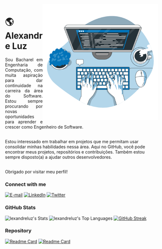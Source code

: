 <img align="right" alt="Developer vector created by storyset - www.freepik.com" height="380" src="https://raw.githubusercontent.com/lexandreluz/lexandreluz/3bf9af0d0177b5ea44ada0832f6231903fef5b83/code-typing-animate.svg">

<h1>
    <span> 🌎 Alexandre Luz</span>
</h1>

<p align="justify">Sou Bacharel em Engenharia de Computação, com muita aspiração para dar continuidade na carreira da área do Software. Estou sempre procurando por novas oportunidades para aprender e crescer como Engenheiro de Software. 
    
<br>Estou interessado em trabalhar em projetos que me permitam usar consolidar minhas habilidades nessa área. Aqui no GitHub, você pode encontrar meus projetos, repositórios e contribuições. Também estou sempre disposto(a) a ajudar outros desenvolvedores. 

<br>Obrigado por visitar meu perfil!

<h3 align="left">Connect with me</h3>

[![E-mail](https://img.shields.io/badge/-Email-000?style=for-the-badge&logo=gmail&logoColor=0074BA&color:0074BA)](mailto:lexandreluz@gmail.com)
[![LinkedIn](https://img.shields.io/badge/LinkedIn-000?style=for-the-badge&logo=linkedin&logoColor=0074BA)](https://www.linkedin.com/in/lexandreluz/)
[![Twitter](https://img.shields.io/badge/Twitter-000?style=for-the-badge&logo=twitter&logoColor=0074BA)](https://twitter.com/lexandreluz)

<h3 align="left">GitHub Stats</h3>

![lexandreluz's Stats](https://github-readme-stats.vercel.app/api?username=lexandreluz&theme=dark&show_icons=true&hide_border=true&count_private=true)
![lexandreluz's Top Languages](https://github-readme-stats.vercel.app/api/top-langs/?username=lexandreluz&theme=dark&show_icons=true&hide_border=true&layout=compact)
<a href="https://git.io/streak-stats"><img src="https://streak-stats.demolab.com?user=lexandreluz&theme=dark&hide_border=true&exclude_days=Sun%2CSat" alt="GitHub Streak" /></a>

<h3 align="left">Repository</h3>

[![Readme Card](https://github-readme-stats.vercel.app/api/pin/?username=lexandreluz&repo=bootcampJava)](https://github.com/lexandreluz/bootcampJava)
[![Readme Card](https://github-readme-stats.vercel.app/api/pin/?username=lexandreluz&repo=projeto-glass-html5)](https://github.com/lexandreluz/projeto-glass-html5)










